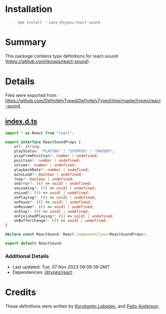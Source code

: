 # Installation
> `npm install --save @types/react-sound`

# Summary
This package contains type definitions for react-sound (https://github.com/leoasis/react-sound).

# Details
Files were exported from https://github.com/DefinitelyTyped/DefinitelyTyped/tree/master/types/react-sound.
## [index.d.ts](https://github.com/DefinitelyTyped/DefinitelyTyped/tree/master/types/react-sound/index.d.ts)
````ts
import * as React from "react";

export interface ReactSoundProps {
    url: string;
    playStatus: "PLAYING" | "STOPPED" | "PAUSED";
    playFromPosition?: number | undefined;
    position?: number | undefined;
    volume?: number | undefined;
    playbackRate?: number | undefined;
    autoLoad?: boolean | undefined;
    loop?: boolean | undefined;
    onError?: (() => void) | undefined;
    onLoading?: (() => void) | undefined;
    onLoad?: (() => void) | undefined;
    onPlaying?: (() => void) | undefined;
    onPause?: (() => void) | undefined;
    onResume?: (() => void) | undefined;
    onStop?: (() => void) | undefined;
    onFinishedPlaying?: (() => void) | undefined;
    onBufferChange?: (() => void) | undefined;
}

declare const ReactSound: React.ComponentClass<ReactSoundProps>;

export default ReactSound;

````

### Additional Details
 * Last updated: Tue, 07 Nov 2023 09:09:39 GMT
 * Dependencies: [@types/react](https://npmjs.com/package/@types/react)

# Credits
These definitions were written by [Konstantin Lebedev](https://github.com/koss-lebedev), and [Paito Anderson](https://github.com/PaitoAnderson).
